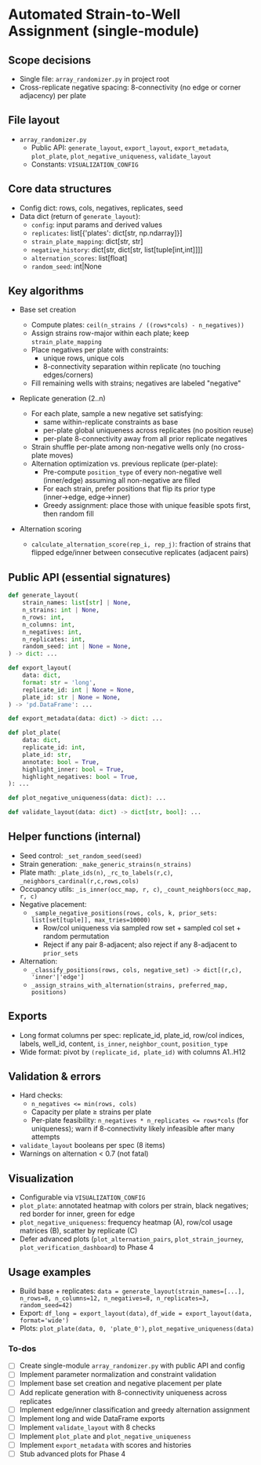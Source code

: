<!-- cf1c43c4-5b58-4f05-9f08-87da141cd6ad 8ace9241-27e7-452d-b09b-d2a41bb81735 -->
# Automated Strain-to-Well Assignment (single-module)

## Scope decisions

- Single file: `array_randomizer.py` in project root
- Cross-replicate negative spacing: 8-connectivity (no edge or corner adjacency) per plate

## File layout

- `array_randomizer.py`
  - Public API: `generate_layout`, `export_layout`, `export_metadata`, `plot_plate`, `plot_negative_uniqueness`, `validate_layout`
  - Constants: `VISUALIZATION_CONFIG`

## Core data structures

- Config dict: rows, cols, negatives, replicates, seed
- Data dict (return of `generate_layout`):
  - `config`: input params and derived values
  - `replicates`: list[{'plates': dict[str, np.ndarray]}]
  - `strain_plate_mapping`: dict[str, str]
  - `negative_history`: dict[str, dict[str, list[tuple[int,int]]]]
  - `alternation_scores`: list[float]
  - `random_seed`: int|None

## Key algorithms

- Base set creation
  - Compute plates: `ceil(n_strains / ((rows*cols) - n_negatives))`
  - Assign strains row-major within each plate; keep `strain_plate_mapping`
  - Place negatives per plate with constraints:
    - unique rows, unique cols
    - 8-connectivity separation within replicate (no touching edges/corners)
  - Fill remaining wells with strains; negatives are labeled "negative"

- Replicate generation (2..n)
  - For each plate, sample a new negative set satisfying:
    - same within-replicate constraints as base
    - per-plate global uniqueness across replicates (no position reuse)
    - per-plate 8-connectivity away from all prior replicate negatives
  - Strain shuffle per-plate among non-negative wells only (no cross-plate moves)
  - Alternation optimization vs. previous replicate (per-plate):
    - Pre-compute `position_type` of every non-negative well (inner/edge) assuming all non-negative are filled
    - For each strain, prefer positions that flip its prior type (inner→edge, edge→inner)
    - Greedy assignment: place those with unique feasible spots first, then random fill

- Alternation scoring
  - `calculate_alternation_score(rep_i, rep_j)`: fraction of strains that flipped edge/inner between consecutive replicates (adjacent pairs)

## Public API (essential signatures)

```python
def generate_layout(
    strain_names: list[str] | None,
    n_strains: int | None,
    n_rows: int,
    n_columns: int,
    n_negatives: int,
    n_replicates: int,
    random_seed: int | None = None,
) -> dict: ...

def export_layout(
    data: dict,
    format: str = 'long',
    replicate_id: int | None = None,
    plate_id: str | None = None,
) -> 'pd.DataFrame': ...

def export_metadata(data: dict) -> dict: ...

def plot_plate(
    data: dict,
    replicate_id: int,
    plate_id: str,
    annotate: bool = True,
    highlight_inner: bool = True,
    highlight_negatives: bool = True,
): ...

def plot_negative_uniqueness(data: dict): ...

def validate_layout(data: dict) -> dict[str, bool]: ...
```

## Helper functions (internal)

- Seed control: `_set_random_seed(seed)`
- Strain generation: `_make_generic_strains(n_strains)`
- Plate math: `_plate_ids(n)`, `_rc_to_labels(r,c)`, `_neighbors_cardinal(r,c,rows,cols)`
- Occupancy utils: `_is_inner(occ_map, r, c)`, `_count_neighbors(occ_map, r, c)`
- Negative placement:
  - `_sample_negative_positions(rows, cols, k, prior_sets: list[set[tuple]], max_tries=10000)`
    - Row/col uniqueness via sampled row set + sampled col set + random permutation
    - Reject if any pair 8-adjacent; also reject if any 8-adjacent to `prior_sets`
- Alternation:
  - `_classify_positions(rows, cols, negative_set) -> dict[(r,c), 'inner'|'edge']`
  - `_assign_strains_with_alternation(strains, preferred_map, positions)`

## Exports

- Long format columns per spec: replicate_id, plate_id, row/col indices, labels, well_id, content, `is_inner`, `neighbor_count`, `position_type`
- Wide format: pivot by `(replicate_id, plate_id)` with columns A1..H12

## Validation & errors

- Hard checks:
  - `n_negatives <= min(rows, cols)`
  - Capacity per plate ≥ strains per plate
  - Per-plate feasibility: `n_negatives * n_replicates <= rows*cols` (for uniqueness); warn if 8-connectivity likely infeasible after many attempts
- `validate_layout` booleans per spec (8 items)
- Warnings on alternation < 0.7 (not fatal)

## Visualization

- Configurable via `VISUALIZATION_CONFIG`
- `plot_plate`: annotated heatmap with colors per strain, black negatives; red border for inner, green for edge
- `plot_negative_uniqueness`: frequency heatmap (A), row/col usage matrices (B), scatter by replicate (C)
- Defer advanced plots (`plot_alternation_pairs`, `plot_strain_journey`, `plot_verification_dashboard`) to Phase 4

## Usage examples

- Build base + replicates: `data = generate_layout(strain_names=[...], n_rows=8, n_columns=12, n_negatives=8, n_replicates=3, random_seed=42)`
- Export: `df_long = export_layout(data)`, `df_wide = export_layout(data, format='wide')`
- Plots: `plot_plate(data, 0, 'plate_0')`, `plot_negative_uniqueness(data)`

### To-dos

- [ ] Create single-module `array_randomizer.py` with public API and config
- [ ] Implement parameter normalization and constraint validation
- [ ] Implement base set creation and negative placement per plate
- [ ] Add replicate generation with 8-connectivity uniqueness across replicates
- [ ] Implement edge/inner classification and greedy alternation assignment
- [ ] Implement long and wide DataFrame exports
- [ ] Implement `validate_layout` with 8 checks
- [ ] Implement `plot_plate` and `plot_negative_uniqueness`
- [ ] Implement `export_metadata` with scores and histories
- [ ] Stub advanced plots for Phase 4